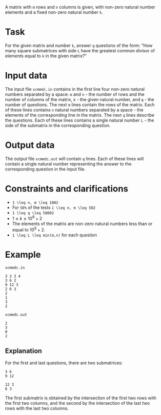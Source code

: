 
A matrix with `m` rows and `n` columns is given, with non-zero natural number elements and a fixed non-zero natural number `k`.

# Task

For the given matrix and number `k`, answer `q` questions of the form: "How many square submatrices with side `L` have the greatest common divisor of elements equal to `k` in the given matrix?"

# Input data

The input file `xcmmdc.in` contains in the first line four non-zero natural numbers separated by a space: `m` and `n` - the number of rows and the number of columns of the matrix, `k` - the given natural number, and `q` - the number of questions. The next `m` lines contain the rows of the matrix. Each of these lines contains `n` natural numbers separated by a space - the elements of the corresponding line in the matrix. The next `q` lines describe the questions. Each of these lines contains a single natural number `L` - the side of the submatrix in the corresponding question.

# Output data

The output file `xcmmdc.out` will contain `q` lines. Each of these lines will contain a single natural number representing the answer to the corresponding question in the input file.

# Constraints and clarifications

* `1 \leq n, m \leq 1002`
* For `50%` of the tests `1 \leq n, m \leq 502`
* `1 \leq q \leq 50002`
* $1 \leq k \leq 10^9+2$
* The elements of the matrix are non-zero natural numbers less than or equal to $10^9+2$.
* `1 \leq L \leq min(m,n)` for each question

# Example

`xcmmdc.in`

```
3 3 3 4
3 6 2
9 12 3
2 6 3
2
1
3
2
```

`xcmmdc.out`

```
2
3
0
2
```

Explanation
---

For the first and last questions, there are two submatrices:

```
3 6
9 12
```

```
12 3
6 3
```

The first submatrix is obtained by the intersection of the first two rows with the first two columns, and the second by the intersection of the last two rows with the last two columns.
